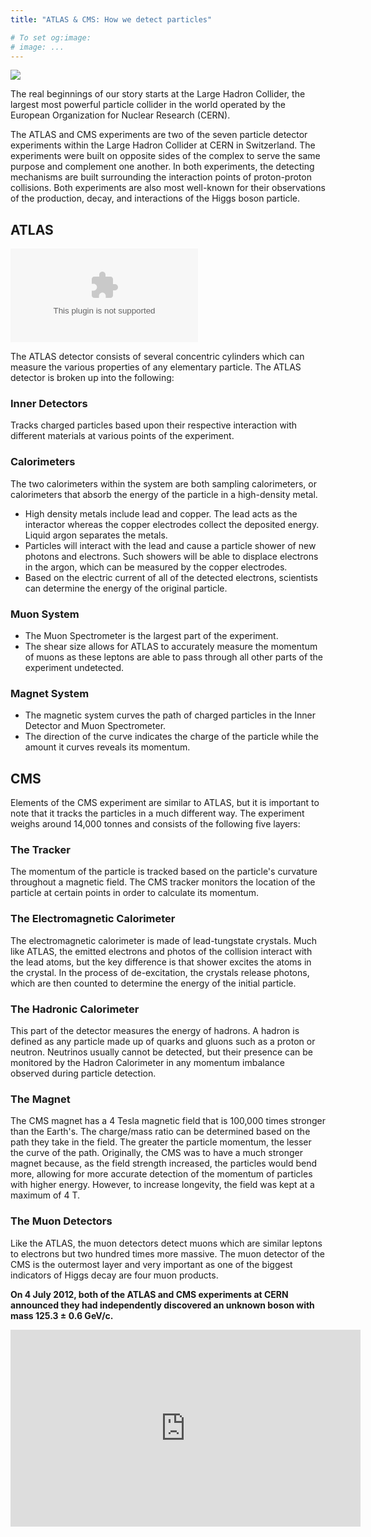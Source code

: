 ```yaml
---
title: "ATLAS & CMS: How we detect particles"

# To set og:image:
# image: ...
---
```


![](https://upload.wikimedia.org/wikipedia/commons/thumb/7/74/LHC.svg/800px-LHC.svg.png)

The real beginnings of our story starts at the Large Hadron Collider, the largest most powerful particle collider in the world operated by the European Organization for Nuclear Research (CERN).

The ATLAS and CMS experiments are two of the seven particle detector experiments within the Large Hadron Collider at CERN in Switzerland. The experiments were built on opposite sides of the complex to serve the same purpose and complement one another. In both experiments, the detecting mechanisms are built surrounding the interaction points of proton-proton collisions. Both experiments are also most well-known for their observations of the production, decay, and interactions of the Higgs boson particle.

<object type="application/x-shockwave-flash"
  data="teilchenidentifikation.swf"
  width="0" height="0">
  <param name="movie" value="teilchenidentifikation.swf" />
  <param name="quality" value="high"/>
</object>

## ATLAS

<embed src="teilchenidentifikation.swf">

The ATLAS detector consists of several concentric cylinders which can measure the various properties of any elementary particle. The ATLAS detector is broken up into the following:

### Inner Detectors
Tracks charged particles based upon their respective interaction with different materials at various points of the experiment.

### Calorimeters
The two calorimeters within the system are both sampling calorimeters, or calorimeters that absorb the energy of the particle in a high-density metal.
* High density metals include lead and copper. The lead acts as the interactor whereas the copper electrodes collect the deposited energy. Liquid argon separates the metals.
* Particles will interact with the lead and cause a particle shower of new photons and electrons. Such showers will be able to displace electrons in the argon, which can be measured by the copper electrodes.
* Based on the electric current of all of the detected electrons, scientists can determine the energy of the original particle.

### Muon System
* The Muon Spectrometer is the largest part of the experiment.
* The shear size allows for ATLAS to accurately measure the momentum of muons as these leptons are able to pass through all other parts of the experiment undetected.

### Magnet System
* The magnetic system curves the path of charged particles in the Inner Detector and Muon Spectrometer.
* The direction of the curve indicates the charge of the particle while the amount it curves reveals its momentum.

## CMS

Elements of the CMS experiment are similar to ATLAS, but it is important to note that it tracks the particles in a much different way. The experiment weighs around 14,000 tonnes and consists of the following five layers:

### The Tracker
The momentum of the particle is tracked based on the particle's curvature throughout a magnetic field. The CMS tracker monitors the location of the particle at certain points in order to calculate its momentum.

### The Electromagnetic Calorimeter
The electromagnetic calorimeter is made of lead-tungstate crystals. Much like ATLAS, the emitted electrons and photos of the collision interact with the lead atoms, but the key difference is that shower excites the atoms in the crystal. In the process of de-excitation, the crystals release photons, which are then counted to determine the energy of the initial particle.

### The Hadronic Calorimeter
This part of the detector measures the energy of hadrons. A hadron is defined as any particle made up of quarks and gluons such as a proton or neutron. Neutrinos usually cannot be detected, but their presence can be monitored by the Hadron Calorimeter in any momentum imbalance observed during particle detection.

### The Magnet
The CMS magnet has a 4 Tesla magnetic field that is 100,000 times stronger than the Earth's. The charge/mass ratio can be determined based on the path they take in the field. The greater the particle momentum, the lesser the curve of the path. Originally, the CMS was to have a much stronger magnet because, as the field strength increased, the particles would bend more, allowing for more accurate detection of the momentum of particles with higher energy. However, to increase longevity, the field was kept at a maximum of 4 T.

### The Muon Detectors
Like the ATLAS, the muon detectors detect muons which are similar leptons to electrons but two hundred times more massive. The muon detector of the CMS is the outermost layer and very important as one of the biggest indicators of Higgs decay are four muon products.

**On 4 July 2012, both of the ATLAS and CMS experiments at CERN announced they had independently discovered an unknown boson with mass 125.3 ± 0.6 GeV/c.**

<iframe width="560" height="315" src="https://www.youtube.com/embed/pQhbhpU9Wrg" frameborder="0" allow="autoplay; encrypted-media" allowfullscreen></iframe>
